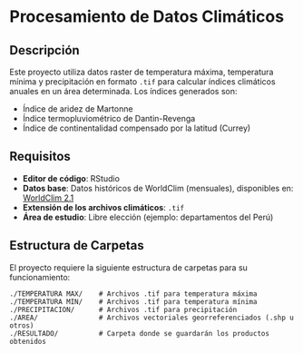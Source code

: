 # Procesamiento de Datos Climáticos

## Descripción
Este proyecto utiliza datos raster de temperatura máxima, temperatura mínima y precipitación en formato `.tif` para calcular índices climáticos anuales en un área determinada. Los índices generados son:

- Índice de aridez de Martonne
- Índice termopluviométrico de Dantin-Revenga
- Índice de continentalidad compensado por la latitud (Currey)

## Requisitos
- **Editor de código**: RStudio
- **Datos base**: Datos históricos de WorldClim (mensuales), disponibles en: [WorldClim 2.1](https://www.worldclim.org/data/worldclim21.html)
- **Extensión de los archivos climáticos**: `.tif`
- **Área de estudio**: Libre elección (ejemplo: departamentos del Perú)

## Estructura de Carpetas
El proyecto requiere la siguiente estructura de carpetas para su funcionamiento:

```plaintext
./TEMPERATURA MAX/    # Archivos .tif para temperatura máxima
./TEMPERATURA MIN/    # Archivos .tif para temperatura mínima
./PRECIPITACION/      # Archivos .tif para precipitación
./AREA/               # Archivos vectoriales georreferenciados (.shp u otros)
./RESULTADO/          # Carpeta donde se guardarán los productos obtenidos
